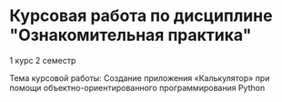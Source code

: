 # Курсовая работа по дисциплине "Ознакомительная практика"

1 курс 2 семестр

Тема курсовой работы: Создание приложения «Калькулятор» при помощи объектно-ориентированного программирования Python

